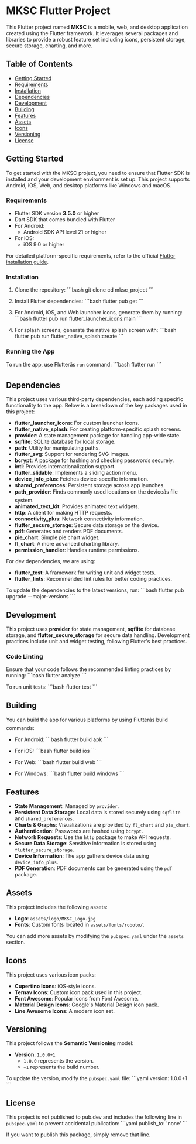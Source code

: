 
# MKSC Flutter Project

This Flutter project named **MKSC** is a mobile, web, and desktop application created using the Flutter framework. It leverages several packages and libraries to provide a robust feature set including icons, persistent storage, secure storage, charting, and more.

## Table of Contents
- [Getting Started](#getting-started)
- [Requirements](#requirements)
- [Installation](#installation)
- [Dependencies](#dependencies)
- [Development](#development)
- [Building](#building)
- [Features](#features)
- [Assets](#assets)
- [Icons](#icons)
- [Versioning](#versioning)
- [License](#license)

## Getting Started

To get started with the MKSC project, you need to ensure that Flutter SDK is installed and your development environment is set up. This project supports Android, iOS, Web, and desktop platforms like Windows and macOS.

### Requirements

- Flutter SDK version **3.5.0** or higher
- Dart SDK that comes bundled with Flutter
- For Android:
  - Android SDK API level 21 or higher
- For iOS:
  - iOS 9.0 or higher

For detailed platform-specific requirements, refer to the official [Flutter installation guide](https://docs.flutter.dev/get-started/install).

### Installation

1. Clone the repository:
   \```bash
   git clone <your-repo-url>
   cd mksc_project
   \```

2. Install Flutter dependencies:
   \```bash
   flutter pub get
   \```

3. For Android, iOS, and Web launcher icons, generate them by running:
   \```bash
   flutter pub run flutter_launcher_icons:main
   \```

4. For splash screens, generate the native splash screen with:
   \```bash
   flutter pub run flutter_native_splash:create
   \```

### Running the App

To run the app, use Flutterâs `run` command:
\```bash
flutter run
\```

## Dependencies

This project uses various third-party dependencies, each adding specific functionality to the app. Below is a breakdown of the key packages used in this project:

- **flutter_launcher_icons**: For custom launcher icons.
- **flutter_native_splash**: For creating platform-specific splash screens.
- **provider**: A state management package for handling app-wide state.
- **sqflite**: SQLite database for local storage.
- **path**: Utility for manipulating paths.
- **flutter_svg**: Support for rendering SVG images.
- **bcrypt**: A package for hashing and checking passwords securely.
- **intl**: Provides internationalization support.
- **flutter_slidable**: Implements a sliding action menu.
- **device_info_plus**: Fetches device-specific information.
- **shared_preferences**: Persistent storage across app launches.
- **path_provider**: Finds commonly used locations on the deviceâs file system.
- **animated_text_kit**: Provides animated text widgets.
- **http**: A client for making HTTP requests.
- **connectivity_plus**: Network connectivity information.
- **flutter_secure_storage**: Secure data storage on the device.
- **pdf**: Generates and renders PDF documents.
- **pie_chart**: Simple pie chart widget.
- **fl_chart**: A more advanced charting library.
- **permission_handler**: Handles runtime permissions.

For dev dependencies, we are using:

- **flutter_test**: A framework for writing unit and widget tests.
- **flutter_lints**: Recommended lint rules for better coding practices.

To update the dependencies to the latest versions, run:
\```bash
flutter pub upgrade --major-versions
\```

## Development

This project uses **provider** for state management, **sqflite** for database storage, and **flutter_secure_storage** for secure data handling. Development practices include unit and widget testing, following Flutter's best practices.

### Code Linting

Ensure that your code follows the recommended linting practices by running:
\```bash
flutter analyze
\```

To run unit tests:
\```bash
flutter test
\```

## Building

You can build the app for various platforms by using Flutterâs build commands:

- For Android:
  \```bash
  flutter build apk
  \```

- For iOS:
  \```bash
  flutter build ios
  \```

- For Web:
  \```bash
  flutter build web
  \```

- For Windows:
  \```bash
  flutter build windows
  \```

## Features

- **State Management**: Managed by `provider`.
- **Persistent Data Storage**: Local data is stored securely using `sqflite` and `shared_preferences`.
- **Charts & Graphs**: Visualizations are provided by `fl_chart` and `pie_chart`.
- **Authentication**: Passwords are hashed using `bcrypt`.
- **Network Requests**: Use the `http` package to make API requests.
- **Secure Data Storage**: Sensitive information is stored using `flutter_secure_storage`.
- **Device Information**: The app gathers device data using `device_info_plus`.
- **PDF Generation**: PDF documents can be generated using the `pdf` package.

## Assets

This project includes the following assets:

- **Logo**: `assets/logo/MKSC_Logo.jpg`
- **Fonts**: Custom fonts located in `assets/fonts/roboto/`.

You can add more assets by modifying the `pubspec.yaml` under the `assets` section.

## Icons

This project uses various icon packs:

- **Cupertino Icons**: iOS-style icons.
- **Ternav Icons**: Custom icon pack used in this project.
- **Font Awesome**: Popular icons from Font Awesome.
- **Material Design Icons**: Google's Material Design icon pack.
- **Line Awesome Icons**: A modern icon set.

## Versioning

This project follows the **Semantic Versioning** model:
- **Version**: `1.0.0+1`
  - `1.0.0` represents the version.
  - `+1` represents the build number.

To update the version, modify the `pubspec.yaml` file:
\```yaml
version: 1.0.0+1
\```

## License

This project is not published to pub.dev and includes the following line in `pubspec.yaml` to prevent accidental publication:
\```yaml
publish_to: 'none'
\```

If you want to publish this package, simply remove that line.
